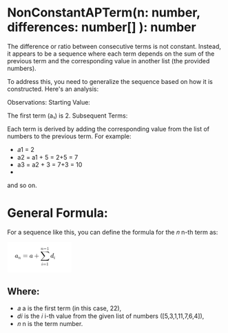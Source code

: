 # NonConstantAPTerm(n: number, differences: number[] ): number
The difference or ratio between consecutive terms is not constant. Instead, it appears to be a sequence where each term depends on the sum of the previous term and the corresponding value in another list (the provided numbers).

To address this, you need to generalize the sequence based on how it is constructed. Here's an analysis:

Observations:
Starting Value:

The first term (a₁) is 2.
Subsequent Terms:

Each term is derived by adding the corresponding value from the list of numbers to the previous term.
For example:

  * 𝑎1 = 2
  * a2 = a1 + 5 = 2+5 = 7
  * a3 = a2 + 3 = 7+3 = 10
  * 
and so on.

# General Formula:

For a sequence like this, you can define the formula for the 𝑛 n-th term as:

![AP_Formula](https://github.com/godwinjs/AlgorithmLib/blob/main/assets/non_constant_ap_formula.png)

## Where:

  * 𝑎 a is the first term (in this case, 22),
  * 𝑑𝑖 is the 𝑖 i-th value from the given list of numbers ([5,3,1,11,7,6,4]),
  * 𝑛 n is the term number.
